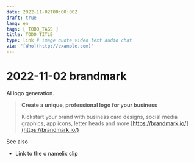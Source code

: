 ```yaml
---
date: 2022-11-02T00:00:00Z
draft: true
lang: en
tags: [ TODO_TAGS ]
title: TODO_TITLE
type: link # image quote video text audio chat
via: "[Who](http://example.com)"
---
```



# 2022-11-02 brandmark


AI logo generation. 

> **Create a unique, professional logo for your business**
>
> Kickstart your brand with business card designs, social media graphics, app icons, letter heads and more
[https://brandmark.io/](https://brandmark.io/)

See also

* Link to the o namelix clip

